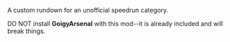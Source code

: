 A custom rundown for an unofficial speedrun category.

DO NOT install **GoigyArsenal** with this mod--it is already included and will break things.
